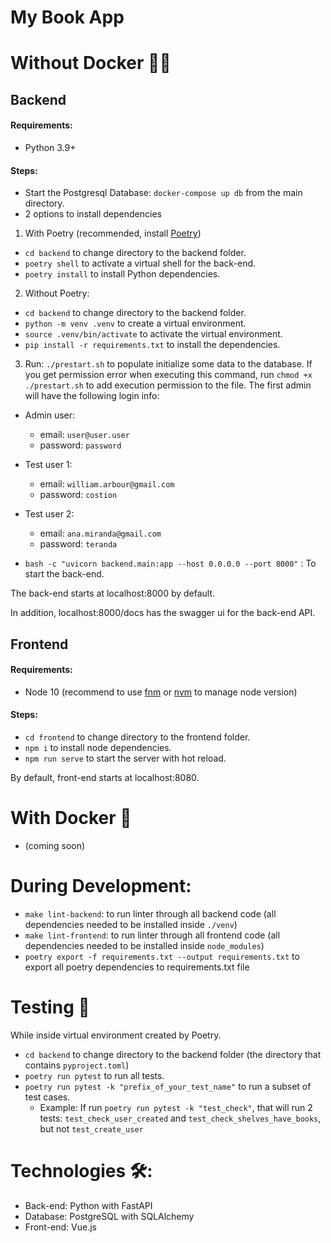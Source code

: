 # My Book App


# Without Docker 🚫🐳

## Backend 

#### Requirements:
- Python 3.9+

#### Steps:

- Start the Postgresql Database: `docker-compose up db` from the main directory.
- 2 options to install dependencies

1. With Poetry (recommended, install [Poetry](https://python-poetry.org))
- `cd backend` to change directory to the backend folder.
- `poetry shell` to activate a virtual shell for the back-end.
- `poetry install` to install Python dependencies.

2. Without Poetry:
- `cd backend` to change directory to the backend folder.
- `python -m venv .venv` to create a virtual environment.
- `source .venv/bin/activate` to activate the virtual environment.
- `pip install -r requirements.txt` to install the dependencies.
  

3. Run: ```./prestart.sh```
  to populate initialize some data to the database.
  If you get permission error when executing this command, run `chmod +x ./prestart.sh` to add execution permission to the file. The first admin will have the following login info:
  - Admin user:
    + email: `user@user.user`
    + password: `password`
  - Test user 1:
    + email: `william.arbour@gmail.com`
    + password: `costion`
  - Test user 2:
    + email: `ana.miranda@gmail.com`
    + password: `teranda`

- ```bash -c "uvicorn backend.main:app --host 0.0.0.0 --port 8000"``` : To start the back-end.

The back-end starts at localhost:8000 by default. 

In addition, localhost:8000/docs has the swagger ui for the back-end API.

## Frontend

#### Requirements:
- Node 10 (recommend to use [fnm](https://github.com/Schniz/fnm) or [nvm](https://github.com/nvm-sh/nvm) to manage node version)

#### Steps:

- `cd frontend` to change directory to the frontend folder.
- `npm i` to install node dependencies.
- `npm run serve` to start the server with hot reload.

By default, front-end starts at localhost:8080.

# With Docker 🐳
- (coming soon)

# During Development:
- `make lint-backend`: to run linter through all backend code (all dependencies needed to be installed inside `./venv`)
- `make lint-frontend`: to run linter through all frontend code (all dependencies needed to be installed inside `node_modules`)
- `poetry export -f requirements.txt --output requirements.txt` to export all poetry dependencies to requirements.txt file

# Testing 🧪
While inside virtual environment created by Poetry. 
- `cd backend` to change directory to the backend folder (the directory that contains `pyproject.toml`)
- `poetry run pytest` to run all tests.
- `poetry run pytest -k "prefix_of_your_test_name"` to run a subset of test cases.
  - Example: If run `poetry run pytest -k "test_check"`, that will run 2 tests: `test_check_user_created` and `test_check_shelves_have_books`, but not `test_create_user`

# Technologies 🛠️:
- Back-end: Python with FastAPI
- Database: PostgreSQL with SQLAlchemy
- Front-end: Vue.js
